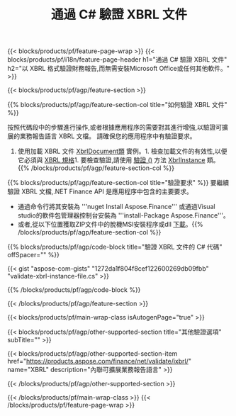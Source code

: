 ﻿---
title: 通過 C# 驗證 XBRL 文件
description: XBRL 文件驗證的示例代碼。 使用 API 示例代碼驗證基於 .NET 的應用程序中的批處理 XBRL 文件。 
url: /zh-hant/net/validate/xbrl/
family: finance
platformtag: net
feature: validate
informat: XBRL
outformat: 
otherformats: 
---
{{< blocks/products/pf/feature-page-wrap >}}
{{< blocks/products/pf/i18n/feature-page-header h1="通過 C# 驗證 XBRL 文件" h2="以 XBRL 格式驗證財務報告,而無需安裝Microsoft Office或任何其他軟件。" >}}

{{< blocks/products/pf/agp/feature-section >}}

{{% blocks/products/pf/agp/feature-section-col title="如何驗證 XBRL 文件" %}}

按照代碼段中的步驟進行操作,或者根據應用程序的需要對其進行增強,以驗證可擴展的業務報告語言 XBRL 文檔。 請確保您的應用程序中有驗證要求。

1. 使用加載 XBRL 文件 [XbrlDocument類](https://apireference.aspose.com/finance/net/aspose.finance.xbrl/xbrldocument) 實例。1. 檢查加載文件的有效性,以便它必須與 [XBRL 規格](http://www.xbrl.org/specification/inlinexbrl-part1/rec-2013-11-18/inlinexbrl-part1-rec-2013-11-18.html)1. 要檢查驗證,請使用 [驗證 ()](https://apireference.aspose.com/finance/net/aspose.finance.xbrl/xbrlinstance/methods/validate) 方法 [XbrlInstance](https://apireference.aspose.com/finance/net/aspose.finance.xbrl/xbrlinstance) 類。
{{% /blocks/products/pf/agp/feature-section-col %}}

{{% blocks/products/pf/agp/feature-section-col title="驗證要求" %}}
要繼續驗證 XBRL 文檔,.NET Finance API 是應用程序中包含的主要要求。 
- 通過命令行將其安裝為 '''nuget Install Aspose.Finance''' 或通過Visual studio的軟件包管理器控制台安裝為 '''install-Package Aspose.Finance'''。
- 或者,從以下位置獲取ZIP文件中的脫機MSI安裝程序或dll [下載](https://downloads.aspose.com/finance/net)。{{% /blocks/products/pf/agp/feature-section-col %}}

{{% blocks/products/pf/agp/code-block title="驗證 XBRL 文件的 C# 代碼" offSpacer="" %}}

{{< gist "aspose-com-gists" "1272da1f804f8cef122600269db09fbb" "validate-xbrl-instance-file.cs" >}}

{{% /blocks/products/pf/agp/code-block %}}

{{< /blocks/products/pf/agp/feature-section >}}

{{< blocks/products/pf/main-wrap-class isAutogenPage="true" >}}

{{< blocks/products/pf/agp/other-supported-section title="其他驗證選項" subTitle="" >}}

{{< blocks/products/pf/agp/other-supported-section-item href="https://products.aspose.com/finance/net/validate/ixbrl/" name="XBRL" description="內聯可擴展業務報告語言" >}}

{{< /blocks/products/pf/agp/other-supported-section >}}

{{< /blocks/products/pf/main-wrap-class >}}
{{< /blocks/products/pf/feature-page-wrap >}}